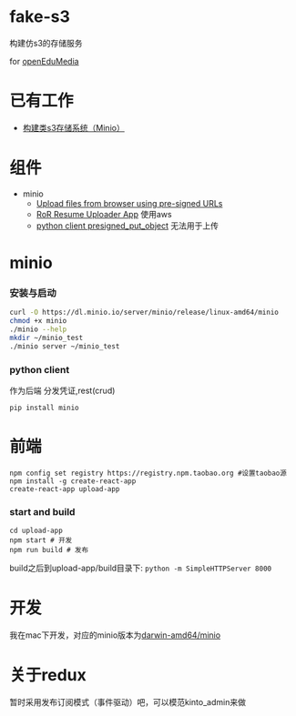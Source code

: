 # fake-s3 

构建仿s3的存储服务

for [openEduMedia](https://github.com/openEduClub/openEduMedia)

# 已有工作
*  [构建类s3存储系统（Minio）](http://blog.just4fun.site/install-Minio-Cloud-Storage.html)

# 组件
*  minio
    *  [Upload files from browser using pre-signed URLs](https://docs.minio.io/docs/upload-files-from-browser-using-pre-signed-urls)
    *  [RoR Resume Uploader App](https://docs.minio.io/docs/ror-resume-uploader-app)  使用aws
    *  [python client presigned_put_object](https://docs.minio.io/docs/python-client-api-reference#presigned_put_object)  无法用于上传


# minio
### 安装与启动

```bash
curl -O https://dl.minio.io/server/minio/release/linux-amd64/minio
chmod +x minio
./minio --help
mkdir ~/minio_test
./minio server ~/minio_test
```

### python client
作为后端 分发凭证,rest(crud)

```
pip install minio
```

# 前端
```
npm config set registry https://registry.npm.taobao.org #设置taobao源
npm install -g create-react-app
create-react-app upload-app
```

### start and build

```
cd upload-app
npm start # 开发
npm run build # 发布
```

build之后到upload-app/build目录下: `python -m SimpleHTTPServer 8000`



# 开发
我在mac下开发，对应的minio版本为[darwin-amd64/minio](https://dl.minio.io/server/minio/release/darwin-amd64/minio)


# 关于redux
暂时采用发布订阅模式（事件驱动）吧，可以模范kinto_admin来做
